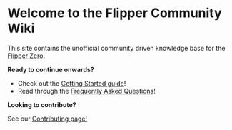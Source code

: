 # Welcome to the Flipper Community Wiki
This site contains the unofficial community driven knowledge base for the [Flipper Zero](https://flipperzero.one). 

**Ready to continue onwards?**

- Check out the [Getting Started guide](getting-started.md)!
- Read through the [Frequently Asked Questions](faq-general.md)!

**Looking to contribute?**

See our [Contributing page!](contributing.md)
